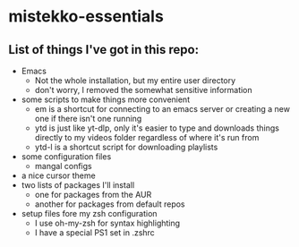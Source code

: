 # mistekko-essentials

## List of things I've got in this repo:
* Emacs
  * Not the whole installation, but my entire user directory
  * don't worry, I removed the somewhat sensitive information
* some scripts to make things more convenient
  * em is a shortcut for connecting to an emacs server or creating a new one if there isn't one running
  * ytd is just like yt-dlp, only it's easier to type and downloads things directly to my videos folder regardless of where it's run from
  * ytd-l is a shortcut script for downloading playlists
* some configuration files
  * mangal configs
* a nice cursor theme
* two lists of packages I'll install
  * one for packages from the AUR
  * another for packages from default repos
* setup files fore my zsh configuration
  * I use oh-my-zsh for syntax highlighting
  * I have a special PS1 set in .zshrc
